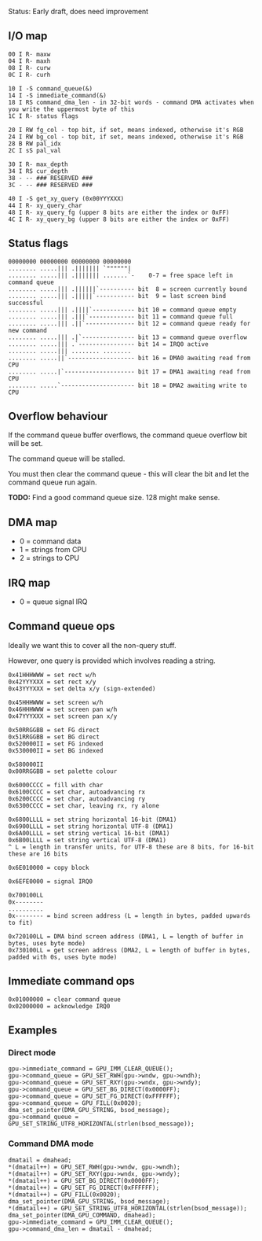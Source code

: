 Status: Early draft, does need improvement

## I/O map

    00 I R- maxw
    04 I R- maxh
    08 I R- curw
    0C I R- curh
    
    10 I -S command_queue(&)
    14 I -S immediate_command(&)
    18 I RS command_dma_len - in 32-bit words - command DMA activates when you write the uppermost byte of this
    1C I R- status flags
    
    20 I RW fg_col - top bit, if set, means indexed, otherwise it's RGB
    24 I RW bg_col - top bit, if set, means indexed, otherwise it's RGB
    28 B RW pal_idx
    2C I sS pal_val
    
    30 I R- max_depth
    34 I RS cur_depth
    38 - -- ### RESERVED ###
    3C - -- ### RESERVED ###
    
    40 I -S get_xy_query (0x00YYYXXX)
    44 I R- xy_query_char
    48 I R- xy_query_fg (upper 8 bits are either the index or 0xFF)
    4C I R- xy_query_bg (upper 8 bits are either the index or 0xFF)

## Status flags

    00000000 00000000 00000000 00000000
    ........ .....||| .||||||| `""""""|
    ........ .....||| .||||||| .......`-    0-7 = free space left in command queue
    ........ .....||| .||||||`---------- bit  8 = screen currently bound
    ........ .....||| .|||||`----------- bit  9 = last screen bind successful
    ........ .....||| .||||`------------ bit 10 = command queue empty
    ........ .....||| .|||`------------- bit 11 = command queue full
    ........ .....||| .||`-------------- bit 12 = command queue ready for new command
    ........ .....||| .|`--------------- bit 13 = command queue overflow
    ........ .....||| .`---------------- bit 14 = IRQ0 active
    ........ .....||| ........ ........
    ........ .....||`------------------- bit 16 = DMA0 awaiting read from CPU
    ........ .....|`-------------------- bit 17 = DMA1 awaiting read from CPU
    ........ .....`--------------------- bit 18 = DMA2 awaiting write to CPU

## Overflow behaviour

If the command queue buffer overflows, the command queue overflow bit will be set.

The command queue will be stalled.

You must then clear the command queue - this will clear the bit and let the command queue run again.

**TODO:** Find a good command queue size. 128 might make sense.

## DMA map

* 0 = command data
* 1 = strings from CPU
* 2 = strings to CPU

## IRQ map

* 0 = queue signal IRQ

## Command queue ops

Ideally we want this to cover all the non-query stuff.

However, one query is provided which involves reading a string.

    0x41HHHWWW = set rect w/h
    0x42YYYXXX = set rect x/y
    0x43YYYXXX = set delta x/y (sign-extended)
    
    0x45HHHWWW = set screen w/h
    0x46HHHWWW = set screen pan w/h
    0x47YYYXXX = set screen pan x/y
    
    0x50RRGGBB = set FG direct
    0x51RRGGBB = set BG direct
    0x520000II = set FG indexed
    0x530000II = set BG indexed
    
    0x580000II
    0x00RRGGBB = set palette colour
    
    0x6000CCCC = fill with char
    0x6100CCCC = set char, autoadvancing rx
    0x6200CCCC = set char, autoadvancing ry
    0x6300CCCC = set char, leaving rx, ry alone
    
    0x6800LLLL = set string horizontal 16-bit (DMA1)
    0x6900LLLL = set string horizontal UTF-8 (DMA1)
    0x6A00LLLL = set string vertical 16-bit (DMA1)
    0x6B00LLLL = set string vertical UTF-8 (DMA1)
    ^ L = length in transfer units, for UTF-8 these are 8 bits, for 16-bit these are 16 bits
    
    0x6E010000 = copy block
    
    0x6EFE0000 = signal IRQ0
    
    0x700100LL
    0x--------
    ..........
    0x-------- = bind screen address (L = length in bytes, padded upwards to fit)
    
    0x720100LL = DMA bind screen address (DMA1, L = length of buffer in bytes, uses byte mode)
    0x730100LL = get screen address (DMA2, L = length of buffer in bytes, padded with 0s, uses byte mode)

## Immediate command ops

    0x01000000 = clear command queue
    0x02000000 = acknowledge IRQ0

## Examples
### Direct mode

    gpu->immediate_command = GPU_IMM_CLEAR_QUEUE();
    gpu->command_queue = GPU_SET_RWH(gpu->wndw, gpu->wndh);
    gpu->command_queue = GPU_SET_RXY(gpu->wndx, gpu->wndy);
    gpu->command_queue = GPU_SET_BG_DIRECT(0x0000FF);
    gpu->command_queue = GPU_SET_FG_DIRECT(0xFFFFFF);
    gpu->command_queue = GPU_FILL(0x0020);
    dma_set_pointer(DMA_GPU_STRING, bsod_message);
    gpu->command_queue = GPU_SET_STRING_UTF8_HORIZONTAL(strlen(bsod_message));

### Command DMA mode

    dmatail = dmahead;
    *(dmatail++) = GPU_SET_RWH(gpu->wndw, gpu->wndh);
    *(dmatail++) = GPU_SET_RXY(gpu->wndx, gpu->wndy);
    *(dmatail++) = GPU_SET_BG_DIRECT(0x0000FF);
    *(dmatail++) = GPU_SET_FG_DIRECT(0xFFFFFF);
    *(dmatail++) = GPU_FILL(0x0020);
    dma_set_pointer(DMA_GPU_STRING, bsod_message);
    *(dmatail++) = GPU_SET_STRING_UTF8_HORIZONTAL(strlen(bsod_message));
    dma_set_pointer(DMA_GPU_COMMAND, dmahead);
    gpu->immediate_command = GPU_IMM_CLEAR_QUEUE();
    gpu->command_dma_len = dmatail - dmahead;

